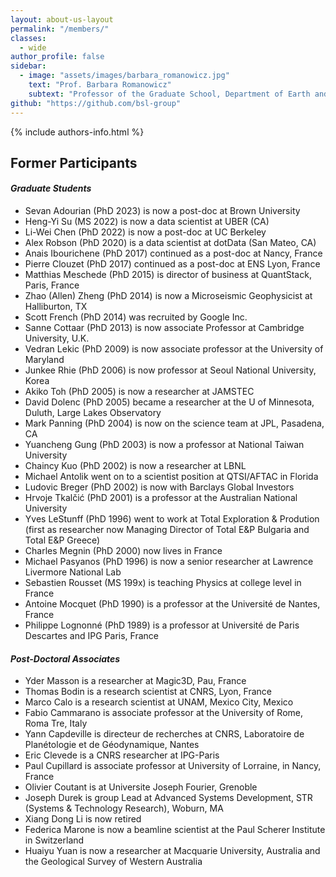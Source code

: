 ```yaml
---
layout: about-us-layout
permalink: "/members/"
classes:
  - wide
author_profile: false
sidebar:
  - image: "assets/images/barbara_romanowicz.jpg"
    text: "Prof. Barbara Romanowicz"
    subtext: "Professor of the Graduate School, Department of Earth and Planetary Science, UC Berkeley"
github: "https://github.com/bsl-group"
---
```


{% include authors-info.html %}


## Former Participants

<!-- Graduate Students Section -->
#### <i> Graduate Students </i>

- Sevan Adourian (PhD 2023) is now a post-doc at Brown University
- Heng-Yi Su (MS 2022) is now a data scientist at UBER (CA)
- Li-Wei Chen (PhD 2022) is now a post-doc at UC Berkeley
- Alex Robson (PhD 2020) is a data scientist at dotData (San Mateo, CA)
- Anais Ibourichene (PhD 2017) continued as a post-doc at Nancy, France
- Pierre Clouzet (PhD 2017) continued as a post-doc at ENS Lyon, France
- Matthias Meschede (PhD 2015) is director of business at QuantStack, Paris, France
- Zhao (Allen) Zheng (PhD 2014) is now a Microseismic Geophysicist at Halliburton, TX
- Scott French (PhD 2014) was recruited by Google Inc.
- Sanne Cottaar (PhD 2013) is now associate Professor at Cambridge University, U.K.
- Vedran Lekic (PhD 2009) is now associate professor at the University of Maryland
- Junkee Rhie (PhD 2006) is now professor at Seoul National University, Korea
- Akiko Toh (PhD 2005) is now a researcher at JAMSTEC
- David Dolenc (PhD 2005) became a researcher at the U of Minnesota, Duluth, Large Lakes Observatory
- Mark Panning (PhD 2004) is now on the science team at JPL, Pasadena, CA
- Yuancheng Gung (PhD 2003) is now a professor at National Taiwan University
- Chaincy Kuo (PhD 2002) is now a researcher at LBNL
- Michael Antolik went on to a scientist position at QTSI/AFTAC in Florida
- Ludovic Breger (PhD 2002) is now with Barclays Global Investors
- Hrvoje Tkalčić (PhD 2001) is a professor at the Australian National University
- Yves LeStunff (PhD 1996) went to work at Total Exploration & Prodution (first as researcher now Managing Director of Total E&P Bulgaria and Total E&P Greece)
- Charles Megnin (PhD 2000) now lives in France
- Michael Pasyanos (PhD 1996) is now a senior researcher at Lawrence Livermore National Lab
- Sebastien Rousset (MS 199x) is teaching Physics at college level in France
- Antoine Mocquet (PhD 1990) is a professor at the Université de Nantes, France
- Philippe Lognonné (PhD 1989) is a professor at Université de Paris Descartes and IPG Paris, France


<!-- Post-Doctoral Associates Section -->
#### <i> Post-Doctoral Associates </i>
- Yder Masson is a researcher at Magic3D, Pau, France
- Thomas Bodin is a research scientist at CNRS, Lyon, France
- Marco Calo is a research scientist at UNAM, Mexico City, Mexico
- Fabio Cammarano is associate professor at the University of Rome, Roma Tre, Italy
- Yann Capdeville is directeur de recherches at CNRS, Laboratoire de Planétologie et de Géodynamique, Nantes
- Eric Clevede is a CNRS researcher at IPG-Paris
- Paul Cupillard is associate professor at University of Lorraine, in Nancy, France
- Olivier Coutant is at Universite Joseph Fourier, Grenoble
- Joseph Durek is group Lead at Advanced Systems Development, STR (Systems & Technology Research), Woburn, MA
- Xiang Dong Li is now retired
- Federica Marone is now a beamline scientist at the Paul Scherer Institute in Switzerland
- Huaiyu Yuan is now a researcher at Macquarie University, Australia and the Geological Survey of Western Australia


<!-- Visiting Scientists Section -->
<!-- ### Past and Present Visiting Scientists
- Jiajun Chong
- Ed Garnero is a full professor at Arizona State University
- Jan Matas is a CNRS researcher at Ecole normale superieure, Lyon
- Annie Souriau is retired from Observatoire Midi-Pyrénées, Toulouse
- Georges Poupinet is retired LGIT in Grenoble
- Nozomu Takeuchi is back at Earthquake Research Institute, Tokyo
- Lev Vinnik is at the Institute of Physics of the Earth, Moscow
- Yuzhu Liu is a Professor at Tongji University, Shanghai
-->
